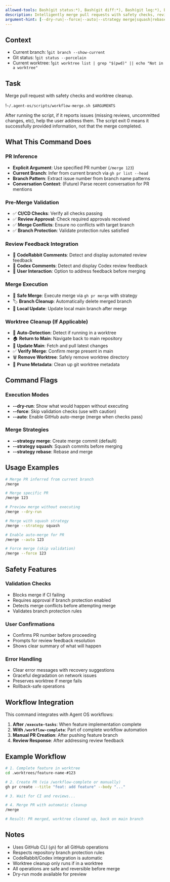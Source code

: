 ```yaml
---
allowed-tools: Bash(git status:*), Bash(git diff:*), Bash(git log:*), Bash(git branch:*), Bash(git worktree:*), Bash(git fetch:*), Bash(git pull:*), Bash(git checkout:*), Bash(gh pr:*), Bash(gh api:*), Bash(gh repo:*), Bash(grep:*), Bash(sed:*), Bash(~/.agent-os/scripts/workflow-merge.sh:*)
description: Intelligently merge pull requests with safety checks, review feedback integration, and worktree cleanup
argument-hint: [--dry-run|--force|--auto|--strategy merge|squash|rebase] [pr_number]
---
```


## Context

- Current branch: !`git branch --show-current`
- Git status: !`git status --porcelain`
- Current worktree: !`git worktree list | grep "$(pwd)" || echo "Not in a worktree"`

## Task

Merge pull request with safety checks and worktree cleanup.

!`~/.agent-os/scripts/workflow-merge.sh $ARGUMENTS`

After running the script, if it reports issues (missing reviews, uncommitted changes, etc), help the user address them. The script exit 0 means it successfully provided information, not that the merge completed.

## What This Command Does

### PR Inference
- **Explicit Argument**: Use specified PR number (`/merge 123`)
- **Current Branch**: Infer from current branch via `gh pr list --head`
- **Branch Pattern**: Extract issue number from branch name patterns
- **Conversation Context**: (Future) Parse recent conversation for PR mentions

### Pre-Merge Validation
- ✅ **CI/CD Checks**: Verify all checks passing
- ✅ **Review Approval**: Check required approvals received
- ✅ **Merge Conflicts**: Ensure no conflicts with target branch
- ✅ **Branch Protection**: Validate protection rules satisfied

### Review Feedback Integration
- 🤖 **CodeRabbit Comments**: Detect and display automated review feedback
- 🤖 **Codex Comments**: Detect and display Codex review feedback
- 📝 **User Interaction**: Option to address feedback before merging

### Merge Execution
- 🔀 **Safe Merge**: Execute merge via `gh pr merge` with strategy
- 🏷️ **Branch Cleanup**: Automatically delete merged branch
- 🔄 **Local Update**: Update local main branch after merge

### Worktree Cleanup (If Applicable)
- 🧹 **Auto-Detection**: Detect if running in a worktree
- 🏠 **Return to Main**: Navigate back to main repository
- 🔄 **Update Main**: Fetch and pull latest changes
- ✅ **Verify Merge**: Confirm merge present in main
- 🗑️ **Remove Worktree**: Safely remove worktree directory
- 🔧 **Prune Metadata**: Clean up git worktree metadata

## Command Flags

### Execution Modes
- **--dry-run**: Show what would happen without executing
- **--force**: Skip validation checks (use with caution)
- **--auto**: Enable GitHub auto-merge (merge when checks pass)

### Merge Strategies
- **--strategy merge**: Create merge commit (default)
- **--strategy squash**: Squash commits before merging
- **--strategy rebase**: Rebase and merge

## Usage Examples

```bash
# Merge PR inferred from current branch
/merge

# Merge specific PR
/merge 123

# Preview merge without executing
/merge --dry-run

# Merge with squash strategy
/merge --strategy squash

# Enable auto-merge for PR
/merge --auto 123

# Force merge (skip validation)
/merge --force 123
```

## Safety Features

### Validation Checks
- Blocks merge if CI failing
- Requires approval if branch protection enabled
- Detects merge conflicts before attempting merge
- Validates branch protection rules

### User Confirmations
- Confirms PR number before proceeding
- Prompts for review feedback resolution
- Shows clear summary of what will happen

### Error Handling
- Clear error messages with recovery suggestions
- Graceful degradation on network issues
- Preserves worktree if merge fails
- Rollback-safe operations

## Workflow Integration

This command integrates with Agent OS workflows:

1. **After `/execute-tasks`**: When feature implementation complete
2. **With `/workflow-complete`**: Part of complete workflow automation
3. **Manual PR Creation**: After pushing feature branch
4. **Review Response**: After addressing review feedback

## Example Workflow

```bash
# 1. Complete feature in worktree
cd .worktrees/feature-name-#123

# 2. Create PR (via /workflow-complete or manually)
gh pr create --title "feat: add feature" --body "..."

# 3. Wait for CI and reviews...

# 4. Merge PR with automatic cleanup
/merge

# Result: PR merged, worktree cleaned up, back on main branch
```

## Notes

- Uses GitHub CLI (`gh`) for all GitHub operations
- Respects repository branch protection rules
- CodeRabbit/Codex integration is automatic
- Worktree cleanup only runs if in a worktree
- All operations are safe and reversible before merge
- Dry-run mode available for preview
